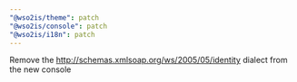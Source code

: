 ```yaml
---
"@wso2is/theme": patch
"@wso2is/console": patch
"@wso2is/i18n": patch
---
```


Remove the http://schemas.xmlsoap.org/ws/2005/05/identity dialect from the new console
